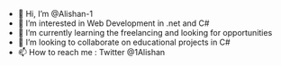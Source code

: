 - 👋 Hi, I’m @Alishan-1
- 👀 I’m interested in Web Development in .net and C#
- 🌱 I’m currently learning the freelancing and looking for opportunities
- 💞️ I’m looking to collaborate on educational projects in C#
- 📫 How to reach me : Twitter @1Alishan

<!---
Alishan-1/Alishan-1 is a ✨ special ✨ repository because its `README.md` (this file) appears on your GitHub profile.
You can click the Preview link to take a look at your changes.
--->
